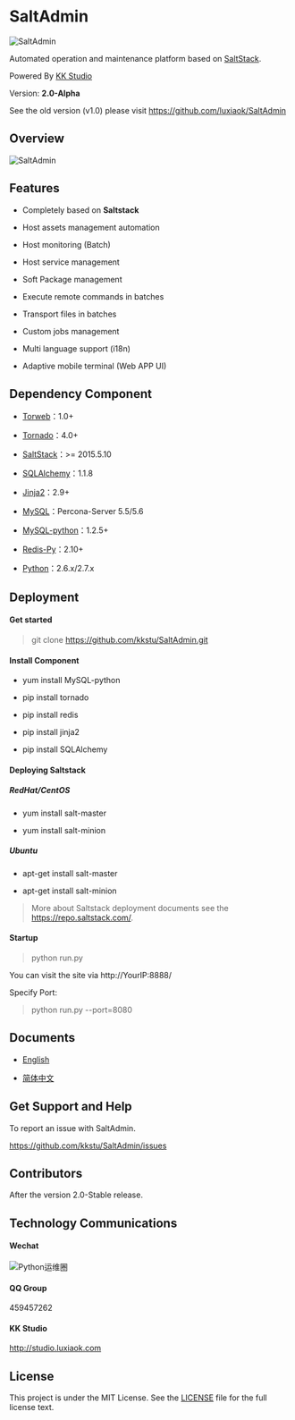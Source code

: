 SaltAdmin
=========

![SaltAdmin](https://github.com/luxiaok/SaltAdmin/raw/master/static/images/SaltAdminLogo.jpg)

Automated operation and maintenance platform based on [SaltStack](https://github.com/saltstack/salt).

Powered By [KK Studio](http://github.com/kkstu)

Version: **2.0-Alpha**

See the old version (v1.0) please visit https://github.com/luxiaok/SaltAdmin


## Overview

![SaltAdmin](https://raw.githubusercontent.com/kkstu/SaltAdmin/master/static/img/screenshot/login.jpg)


## Features

- Completely based on **Saltstack**

- Host assets management automation

- Host monitoring (Batch)

- Host service management

- Soft Package management

- Execute remote commands in batches

- Transport files in batches

- Custom jobs management

- Multi language support (i18n)

- Adaptive mobile terminal (Web APP UI)


## Dependency Component

- [Torweb](https://github.com/kkstu/Torweb)：1.0+

- [Tornado](http://www.tornadoweb.org/)：4.0+

- [SaltStack](https://github.com/saltstack/salt)：>= 2015.5.10

- [SQLAlchemy](http://www.sqlalchemy.org/)：1.1.8

- [Jinja2](http://jinja.pocoo.org/)：2.9+

- [MySQL](http://www.percona.com/)：Percona-Server 5.5/5.6

- [MySQL-python](http://pypi.python.org/pypi/MySQL-python)：1.2.5+

- [Redis-Py](https://github.com/andymccurdy/redis-py)：2.10+

- [Python](http://www.python.org)：2.6.x/2.7.x


## Deployment

#### Get started

> git clone https://github.com/kkstu/SaltAdmin.git

#### Install Component

- yum install MySQL-python

- pip install tornado

- pip install redis

- pip install jinja2

- pip install SQLAlchemy

#### Deploying Saltstack

##### RedHat/CentOS

-  yum install salt-master

-  yum install salt-minion

##### Ubuntu

- apt-get install salt-master

- apt-get install salt-minion

> More about Saltstack deployment documents see the https://repo.saltstack.com/.


#### Startup

> python run.py

You can visit the site via http://YourIP:8888/

Specify Port:

> python run.py --port=8080


## Documents

- [English](README.md)

- [简体中文](README_CN.md)


## Get Support and Help

To report an issue with SaltAdmin.

https://github.com/kkstu/SaltAdmin/issues


## Contributors

After the version 2.0-Stable release.


## Technology Communications

#### Wechat

![Python运维圈](https://github.com/luxiaok/SaltAdmin/raw/master/static/images/ops_circle_qrcode.jpg)

#### QQ Group

459457262


#### KK Studio

http://studio.luxiaok.com


## License

This project is under the MIT License. See the [LICENSE](LICENSE) file for the full license text.